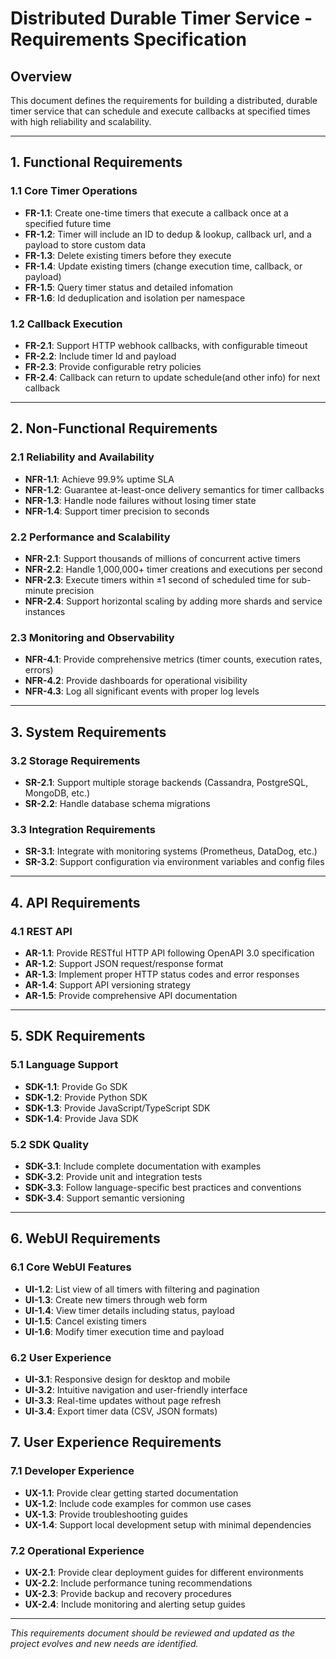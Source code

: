 # Distributed Durable Timer Service - Requirements Specification

## Overview
This document defines the requirements for building a distributed, durable timer service that can schedule and execute callbacks at specified times with high reliability and scalability.

---

## 1. Functional Requirements

### 1.1 Core Timer Operations
- **FR-1.1**: Create one-time timers that execute a callback once at a specified future time
- **FR-1.2**: Timer will include an ID to dedup & lookup, callback url, and a payload to store custom data
- **FR-1.3**: Delete existing timers before they execute
- **FR-1.4**: Update existing timers (change execution time, callback, or payload)
- **FR-1.5**: Query timer status and detailed infomation
- **FR-1.6**: Id deduplication and isolation per namespace

### 1.2 Callback Execution
- **FR-2.1**: Support HTTP webhook callbacks, with configurable timeout
- **FR-2.2**: Include timer Id and payload
- **FR-2.3**: Provide configurable retry policies
- **FR-2.4**: Callback can return to update schedule(and other info) for next callback


---

## 2. Non-Functional Requirements

### 2.1 Reliability and Availability
- **NFR-1.1**: Achieve 99.9% uptime SLA
- **NFR-1.2**: Guarantee at-least-once delivery semantics for timer callbacks
- **NFR-1.3**: Handle node failures without losing timer state
- **NFR-1.4**: Support timer precision to seconds

### 2.2 Performance and Scalability
- **NFR-2.1**: Support thousands of millions of concurrent active timers
- **NFR-2.2**: Handle 1,000,000+ timer creations and executions per second
- **NFR-2.3**: Execute timers within ±1 second of scheduled time for sub-minute precision
- **NFR-2.4**: Support horizontal scaling by adding more shards and service instances


### 2.3 Monitoring and Observability
- **NFR-4.1**: Provide comprehensive metrics (timer counts, execution rates, errors)
- **NFR-4.2**: Provide dashboards for operational visibility
- **NFR-4.3**: Log all significant events with proper log levels

---

## 3. System Requirements

### 3.2 Storage Requirements
- **SR-2.1**: Support multiple storage backends (Cassandra, PostgreSQL, MongoDB, etc.)
- **SR-2.2**: Handle database schema migrations

### 3.3 Integration Requirements
- **SR-3.1**: Integrate with monitoring systems (Prometheus, DataDog, etc.)
- **SR-3.2**: Support configuration via environment variables and config files

---

## 4. API Requirements

### 4.1 REST API
- **AR-1.1**: Provide RESTful HTTP API following OpenAPI 3.0 specification
- **AR-1.2**: Support JSON request/response format
- **AR-1.3**: Implement proper HTTP status codes and error responses
- **AR-1.4**: Support API versioning strategy
- **AR-1.5**: Provide comprehensive API documentation

---

## 5. SDK Requirements

### 5.1 Language Support
- **SDK-1.1**: Provide Go SDK
- **SDK-1.2**: Provide Python SDK
- **SDK-1.3**: Provide JavaScript/TypeScript SDK
- **SDK-1.4**: Provide Java SDK


### 5.2 SDK Quality
- **SDK-3.1**: Include complete documentation with examples
- **SDK-3.2**: Provide unit and integration tests
- **SDK-3.3**: Follow language-specific best practices and conventions
- **SDK-3.4**: Support semantic versioning

---

## 6. WebUI Requirements

### 6.1 Core WebUI Features
- **UI-1.2**: List view of all timers with filtering and pagination
- **UI-1.3**: Create new timers through web form
- **UI-1.4**: View timer details including status, payload
- **UI-1.5**: Cancel existing timers
- **UI-1.6**: Modify timer execution time and payload


### 6.2 User Experience
- **UI-3.1**: Responsive design for desktop and mobile
- **UI-3.2**: Intuitive navigation and user-friendly interface
- **UI-3.3**: Real-time updates without page refresh
- **UI-3.4**: Export timer data (CSV, JSON formats)

## 7. User Experience Requirements

### 7.1 Developer Experience
- **UX-1.1**: Provide clear getting started documentation
- **UX-1.2**: Include code examples for common use cases
- **UX-1.3**: Provide troubleshooting guides
- **UX-1.4**: Support local development setup with minimal dependencies

### 7.2 Operational Experience
- **UX-2.1**: Provide clear deployment guides for different environments
- **UX-2.2**: Include performance tuning recommendations
- **UX-2.3**: Provide backup and recovery procedures
- **UX-2.4**: Include monitoring and alerting setup guides


---

*This requirements document should be reviewed and updated as the project evolves and new needs are identified.* 
